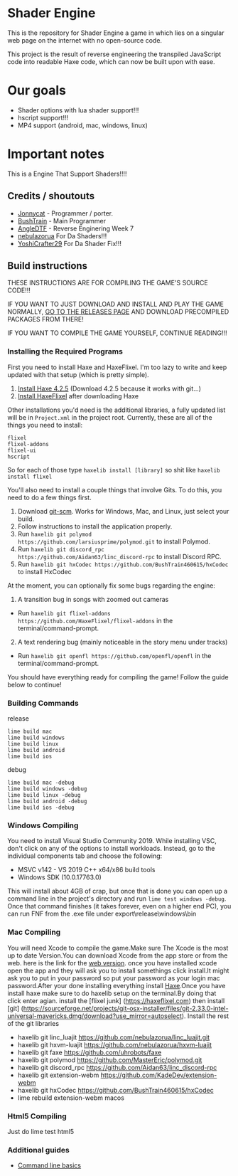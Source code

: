 # Shader Engine 

This is the repository for Shader Engine a game in which lies on a singular web page on the internet with no open-source code.

This project is the result of reverse engineering the transpiled JavaScript code into readable Haxe code, which can now be built upon with ease.

# Our goals
* Shader options with lua shader support!!!
* hscript support!!!
* MP4 support (android, mac, windows, linux)
# Important notes
This is a Engine That Support Shaders!!!!

## Credits / shoutouts

- [Jonnycat](https://www.youtube.com/channel/UCCY4AxQfQdnLxzXmprp8y_w) - Programmer / porter. 
- [BushTrain](https://twitter.com/BushtrainP) - Main Programmer 
- [AngleDTF](https://github.com/AngelDTF/FNF-NewgroundsPort) - Reverse Enginering Week 7
- [nebulazorua](https://github.com/nebulazorua) For Da Shaders!!!
- [YoshiCrafter29](https://github.com/YoshiCrafter29) For Da Shader Fix!!!
## Build instructions

THESE INSTRUCTIONS ARE FOR COMPILING THE GAME'S SOURCE CODE!!!

IF YOU WANT TO JUST DOWNLOAD AND INSTALL AND PLAY THE GAME NORMALLY, [GO TO THE RELEASES PAGE](../../releases) AND DOWNLOAD PRECOMPILED PACKAGES FROM THERE!

IF YOU WANT TO COMPILE THE GAME YOURSELF, CONTINUE READING!!!

### Installing the Required Programs

First you need to install Haxe and HaxeFlixel. I'm too lazy to write and keep updated with that setup (which is pretty simple). 
1. [Install Haxe 4.2.5](https://haxe.org/download/version/4.2.5/) (Download 4.2.5 because it works with git...)
2. [Install HaxeFlixel](https://haxeflixel.com/documentation/install-haxeflixel/) after downloading Haxe

Other installations you'd need is the additional libraries, a fully updated list will be in `Project.xml` in the project root. Currently, these are all of the things you need to install:
```
flixel
flixel-addons
flixel-ui
hscript
```
So for each of those type `haxelib install [library]` so shit like `haxelib install flixel`

You'll also need to install a couple things that involve Gits. To do this, you need to do a few things first.
1. Download [git-scm](https://git-scm.com/downloads). Works for Windows, Mac, and Linux, just select your build.
2. Follow instructions to install the application properly.
3. Run `haxelib git polymod https://github.com/larsiusprime/polymod.git` to install Polymod.
4. Run `haxelib git discord_rpc https://github.com/Aidan63/linc_discord-rpc` to install Discord RPC.
5. Run `haxelib git hxCodec https://github.com/BushTrain460615/hxCodec` to install HxCodec

At the moment, you can optionally fix some bugs regarding the engine:
1. A transition bug in songs with zoomed out cameras
- Run `haxelib git flixel-addons https://github.com/HaxeFlixel/flixel-addons` in the terminal/command-prompt.
2. A text rendering bug (mainly noticeable in the story menu under tracks)
- Run `haxelib git openfl https://github.com/openfl/openfl` in the terminal/command-prompt.

You should have everything ready for compiling the game! Follow the guide below to continue!

### Building Commands
release
```
lime build mac
lime build windows
lime build linux
lime build android
lime build ios
```
debug
```
lime build mac -debug
lime build windows -debug
lime build linux -debug
lime build android -debug
lime build ios -debug
```

### Windows Compiling

You need to install Visual Studio Community 2019. While installing VSC, don't click on any of the options to install workloads. Instead, go to the individual components tab and choose the following:
* MSVC v142 - VS 2019 C++ x64/x86 build tools
* Windows SDK (10.0.17763.0)

This will install about 4GB of crap, but once that is done you can open up a command line in the project's directory and run `lime test windows -debug`. Once that command finishes (it takes forever, even on a higher end PC), you can run FNF from the .exe file under export\release\windows\bin
 
### Mac Compiling
You will need Xcode to compile the game.Make sure The Xcode is the most up to date Version.You can download Xcode from the app store or from the web. 
here is the link for the [web version](https://developer.apple.com/download/all/?q=Xcode). once you have installed xcode open the app and they will ask you to install somethings click install.It might ask you to put in your password so put your password as your login mac password.After your done installing everything install [Haxe](https://haxe.org/download/version/4.2.5/).Once you have install haxe make sure to do haxelib setup on the terminal.By doing that click enter agian. install the [flixel junk] (https://haxeflixel.com) then install [git] (https://sourceforge.net/projects/git-osx-installer/files/git-2.33.0-intel-universal-mavericks.dmg/download?use_mirror=autoselect). Install the rest of the git libraries 
* haxelib git linc_luajit https://github.com/nebulazorua/linc_luajit.git 
* haxelib git hxvm-luajit https://github.com/nebulazorua/hxvm-luajit 
* haxelib git faxe https://github.com/uhrobots/faxe 
* haxelib git polymod https://github.com/MasterEric/polymod.git 
* haxelib git discord_rpc https://github.com/Aidan63/linc_discord-rpc 
* haxelib git extension-webm https://github.com/KadeDev/extension-webm 
* haxelib git hxCodec https://github.com/BushTrain460615/hxCodec
* lime rebuild extension-webm macos 

### Html5 Compiling  
Just do lime test html5  

### Additional guides

- [Command line basics](https://ninjamuffin99.newgrounds.com/news/post/1090480)
